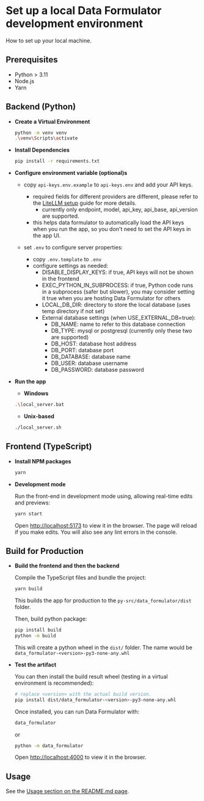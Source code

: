 # Set up a local Data Formulator development environment
How to set up your local machine.

## Prerequisites
* Python > 3.11
* Node.js
* Yarn

## Backend (Python)

- **Create a Virtual Environment**  
    ```bash
    python -m venv venv
    .\venv\Scripts\activate
    ```

- **Install Dependencies**  
    ```bash
    pip install -r requirements.txt
    ```
- **Configure environment variable (optional)s**
    - copy `api-keys.env.example` to `api-keys.env` and add your API keys.
        - required fields for different providers are different, please refer to the [LiteLLM setup](https://docs.litellm.ai/docs#litellm-python-sdk) guide for more details.
            - currently only endpoint, model, api_key, api_base, api_version are supported.
        - this helps data formulator to automatically load the API keys when you run the app, so you don't need to set the API keys in the app UI.

    - set `.env` to configure server properties:
        - copy `.env.template` to `.env`
        - configure settings as needed:
            - DISABLE_DISPLAY_KEYS: if true, API keys will not be shown in the frontend
            - EXEC_PYTHON_IN_SUBPROCESS: if true, Python code runs in a subprocess (safer but slower), you may consider setting it true when you are hosting Data Formulator for others
            - LOCAL_DB_DIR: directory to store the local database (uses temp directory if not set)
            - External database settings (when USE_EXTERNAL_DB=true):
                - DB_NAME: name to refer to this database connection
                - DB_TYPE: mysql or postgresql (currently only these two are supported)
                - DB_HOST: database host address
                - DB_PORT: database port
                - DB_DATABASE: database name
                - DB_USER: database username
                - DB_PASSWORD: database password


- **Run the app**
    - **Windows**
    ```bash
    .\local_server.bat
    ```

    - **Unix-based**
    ```bash
    ./local_server.sh
    ```

## Frontend (TypeScript)

- **Install NPM packages**  
    
    ```bash
    yarn
    ```

- **Development mode**

    Run the front-end in development mode using, allowing real-time edits and previews:
    ```bash
    yarn start
    ```
    Open [http://localhost:5173](http://localhost:5173) to view it in the browser.
    The page will reload if you make edits. You will also see any lint errors in the console.

## Build for Production

- **Build the frontend and then the backend**

    Compile the TypeScript files and bundle the project:
    ```bash
    yarn build
    ```
    This builds the app for production to the `py-src/data_formulator/dist` folder.  

    Then, build python package:

    ```bash
    pip install build
    python -m build
    ```
    This will create a python wheel in the `dist/` folder. The name would be `data_formulator-<version>-py3-none-any.whl`

- **Test the artifact**

    You can then install the build result wheel (testing in a virtual environment is recommended):
    ```bash
    # replace <version> with the actual build version. 
    pip install dist/data_formulator-<version>-py3-none-any.whl 
    ```

    Once installed, you can run Data Formulator with:
    ```bash
    data_formulator
    ```
    or 
    ```bash
    python -m data_formulator
    ```

    Open [http://localhost:4000](http://localhost:4000) to view it in the browser.


## Usage
See the [Usage section on the README.md page](README.md#usage).
